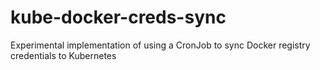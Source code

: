 # kube-docker-creds-sync
Experimental implementation of using a CronJob to sync Docker registry credentials to Kubernetes
